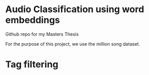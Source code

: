 # Audio Classification using word embeddings
Github repo for my Masters Thesis

For the purpose of this project, we use the million song dataset. 


# Tag filtering 
